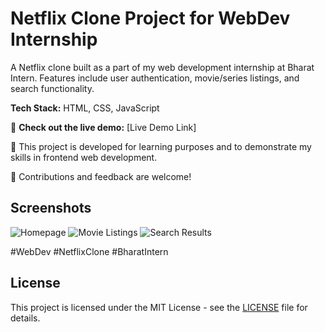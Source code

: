 # Netflix Clone Project for WebDev Internship

A Netflix clone built as a part of my web development internship at Bharat Intern. Features include user authentication, movie/series listings, and search functionality.

**Tech Stack:** HTML, CSS, JavaScript

🚀 **Check out the live demo:** [Live Demo Link]

📝 This project is developed for learning purposes and to demonstrate my skills in frontend web development.

🔧 Contributions and feedback are welcome!

## Screenshots

![Homepage](screenshots/homepage.png)
![Movie Listings](screenshots/movies.png)
![Search Results](screenshots/search.png)

#WebDev #NetflixClone #BharatIntern

## License

This project is licensed under the MIT License - see the [LICENSE](LICENSE) file for details.
